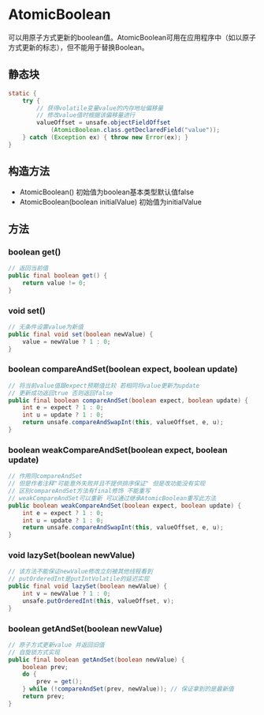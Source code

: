 # AtomicBoolean

可以用原子方式更新的boolean值。AtomicBoolean可用在应用程序中（如以原子方式更新的标志），但不能用于替换Boolean。  

## 静态块
```java
static {
    try {
        // 获得volatile变量value的内存地址偏移量
        // 修改value值时根据该偏移量进行
        valueOffset = unsafe.objectFieldOffset
            (AtomicBoolean.class.getDeclaredField("value"));
    } catch (Exception ex) { throw new Error(ex); }
}
```

## 构造方法
- AtomicBoolean() 初始值为boolean基本类型默认值false  
- AtomicBoolean(boolean initialValue) 初始值为initialValue  

## 方法
### boolean get()
```java
// 返回当前值
public final boolean get() {
    return value != 0;
}
```

### void set()
```java
// 无条件设置value为新值
public final void set(boolean newValue) {
    value = newValue ? 1 : 0;
}
```

### boolean compareAndSet(boolean expect, boolean update)
```java
// 将当前value值跟expect预期值比较 若相同将value更新为update
// 更新成功返回true 否则返回false
public final boolean compareAndSet(boolean expect, boolean update) {
    int e = expect ? 1 : 0;
    int u = update ? 1 : 0;
    return unsafe.compareAndSwapInt(this, valueOffset, e, u);
}
```

### boolean weakCompareAndSet(boolean expect, boolean update)
```java
// 作用同compareAndSet 
// 但是作者注释"可能意外失败并且不提供排序保证" 但是改功能没有实现 
// 区别compareAndSet方法有final修饰 不能重写
// weakCompareAndSet可以重新 可以通过继承AtomicBoolean重写此方法
public boolean weakCompareAndSet(boolean expect, boolean update) {
    int e = expect ? 1 : 0;
    int u = update ? 1 : 0;
    return unsafe.compareAndSwapInt(this, valueOffset, e, u);
}
```

### void lazySet(boolean newValue)
```java
// 该方法不能保证newValue修改立刻被其他线程看到
// putOrderedInt是putIntVolatile的延迟实现
public final void lazySet(boolean newValue) {
    int v = newValue ? 1 : 0;
    unsafe.putOrderedInt(this, valueOffset, v);
}
```

### boolean getAndSet(boolean newValue)
```java
// 原子方式更新value 并返回旧值
// 自旋锁方式实现
public final boolean getAndSet(boolean newValue) {
    boolean prev;
    do {
        prev = get();
    } while (!compareAndSet(prev, newValue)); // 保证拿到的是最新值
    return prev;
}
```
